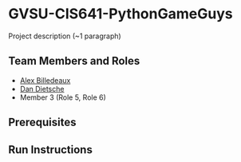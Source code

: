 # GVSU-CIS641-PythonGameGuys

Project description (~1 paragraph)

## Team Members and Roles

* [Alex Billedeaux](https://github.com/alexbilledeaux/CIS641-HW2-Billedeaux)
* [Dan Dietsche](https://dannnnnnnnnn10.github.io/CIS641-HW2-Dietsche)
* Member 3 (Role 5, Role 6)

## Prerequisites

## Run Instructions
